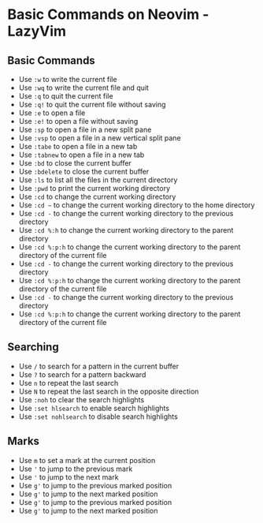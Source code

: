 # Basic Commands on Neovim - LazyVim

## Basic Commands
- Use `:w` to write the current file
- Use `:wq` to write the current file and quit
- Use `:q` to quit the current file
- Use `:q!` to quit the current file without saving
- Use `:e` to open a file
- Use `:e!` to open a file without saving
- Use `:sp` to open a file in a new split pane
- Use `:vsp` to open a file in a new vertical split pane
- Use `:tabe` to open a file in a new tab
- Use `:tabnew` to open a file in a new tab
- Use `:bd` to close the current buffer
- Use `:bdelete` to close the current buffer
- Use `:ls` to list all the files in the current directory
- Use `:pwd` to print the current working directory
- Use `:cd` to change the current working directory
- Use `:cd ~` to change the current working directory to the home directory
- Use `:cd -` to change the current working directory to the previous directory
- Use `:cd %:h` to change the current working directory to the parent directory
- Use `:cd %:p:h` to change the current working directory to the parent directory of the current file
- Use `:cd -` to change the current working directory to the previous directory
- Use `:cd %:p:h` to change the current working directory to the parent directory of the current file
- Use `:cd -` to change the current working directory to the previous directory
- Use `:cd %:p:h` to change the current working directory to the parent directory of the current file 


## Searching

- Use `/` to search for a pattern in the current buffer
- Use `?` to search for a pattern backward
- Use `n` to repeat the last search
- Use `N` to repeat the last search in the opposite direction
- Use `:noh` to clear the search highlights
- Use `:set hlsearch` to enable search highlights
- Use `:set nohlsearch` to disable search highlights

## Marks

- Use `m` to set a mark at the current position
- Use `'` to jump to the previous mark
- Use `'` to jump to the next mark
- Use `g'` to jump to the previous marked position
- Use `g'` to jump to the next marked position
- Use `g'` to jump to the previous marked position
- Use `g'` to jump to the next marked position



